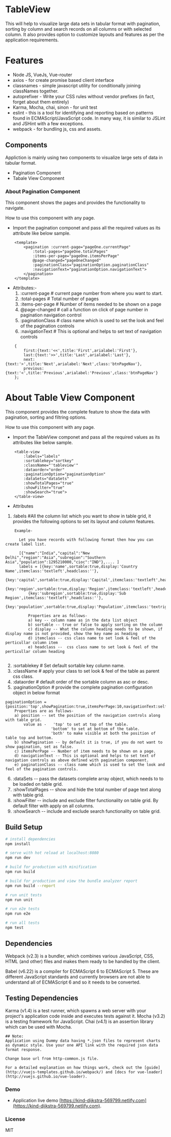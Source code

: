 # TableView
This will help to visualize large data sets in tabular format with pagination, sorting by column and search records on all columns or with selected column. It also provides option to customize layouts and features as per the application requirements.

# Features
* Node JS, VueJs, Vue-router
* axios - for create promise based client interface
* classnames - simple javascript utility for conditionally joining classNames together.
* autoprefixer - Write your CSS rules without vendor prefixes (in fact, forget about them entirely)
* Karma, Mocha, chai, sinon - for unit test  
* eslint - this is a tool for identifying and reporting based on patterns found in ECMAScript/JavaScript code. In many way, it is similar to JSLint and JSHint with a few exceptions.
* webpack - for bundling js, css and assets.

## Components
Appliction is mainly using two components to visualize large sets of data in tabular format.

* Pagination Component
* Tabale View Component

### About Pagination Component
This component shows the pages and provides the functionality to navigate.
    
How to use this component with any page.
* Import the pagination componet and pass all the required values as its attribute like below sample.
 
    <script>
        import Pagination from '@/components/Pagination.vue';
    </script>
````
    <template>
        <pagination :current-page="pageOne.currentPage"
            :total-pages="pageOne.totalPages"
            :items-per-page="pageOne.itemsPerPage"
            @page-changed="pageOneChanged" 
            :paginationClass="paginationOption.paginationClass"
            :navigationText="paginationOption.navigationText">
        </pagination>
    </template>
````
* Attributes:-
    1) :current-page # current page number from where you want to start.
    2) :total-pages # Total number of pages
    3) :items-per-page # Number of items needed to be shown on a page
    4) @page-changed # call a function on click of page number in pagination navigation control
    6) :paginationClass # class name which is used to set the look and feel of the pagination controls
    7) :navigationText # This is optional and helps to set text of navigation controls
````   
    {
        first:{text:'<<',title:'First',arialabel:'First'},
        last:{text:'>>',title:'Last',arialabel:'Last'},
        next:{text:'>',title:'Next',arialabel:'Next',class:'btnPageNav'},
        previous:{text:'<',title:'Previous',arialabel:'Previous',class:'btnPageNav'}
    };
 ````        

# About Table View Component
This component provides the complete feature to show the data with pagination, sorting and filtring options.

How to use this component with any page.

* Import the TableView componet and pass all the required values as its attributes like below sample.

    <script>
        import TableView from '@/components/TableView.vue';
    </script>
````
    <table-view 
        :labels="labels" 
        :sortablekey="sortkey" 
        :className="'tableview'"
        :dataorder="order" 
        :paginationOption="paginationOption"
        :dataSets="dataSets"
        :showTotalPages="true"
        :showFilter="true"
        :showSearch="true">
    </table-view>
````

* Attributes
  
 1)  :labels #All the column list which you want to show in table grid, it provides the following options to set its layout and column features. 
````
    Example-
      
      Let you have records with following format then how you can create label list.

      [{"name":"India","capital":"New Delhi","region":"Asia","subregion":"Southern Asia","population":1295210000,"cioc":"IND"},.... ]
      labels = [{key:'name',sortable:true,display:'Country Name',itemclass:'textleft',headclass:''},
          {key:'capital',sortable:true,display:'Capital',itemclass:'textleft',headclass:''},
          {key:'region',sortable:true,display:'Region',itemclass:'textleft',headclass:''},
          {key:'subregion',sortable:true,display:'Sub Region',itemclass:'textleft',headclass:''},
          {key:'population',sortable:true,display:'Population',itemclass:'textright',headclass:''}];
          
          Properties are as follows-
          a) key -- column name as in the data list object
          b) sortable -- true or false to apply sorting on the column
          c) display -- What the column heading needs to be shown, if display name is not provided, show the key name as heading
          d) itemclass -- css class name to set look & feel of the perticullar column item
          e) headclass --  css class name to set look & feel of the perticullar column heading
          
````

 2)  :sortablekey # Set default sortable key column name.
 3)  :className # apply your class to set look & feel of the table as parent css class.
 4)  :dataorder # default order of the sortable column as asc or desc.
 5)  :paginationOption # provide the complete pagination configuration object in below format
   
    paginationOption =     {position:'top',showPagination:true,itemsPerPage:10,navigationText:self.navigationText,paginationClass:'paginationClass'}; 
        Properties are as follows-
        a) position -- set the position of the navigation controls along with table grid.
            value as -   'top' to set at top of the table.
                        'bottom' to set at bottom of the table. 
                        'both' to make visible at both the position of table top and bottom.
        b) showPagination -- by default it is true, if you do not want to show pagination, set as false.
        c) itemsPerPage -- Number of item needs to be shown on a page.
        d) navigationText -- This is optional and helps to set text of navigation controls as above defined with pagination component.
        e) paginationClass -- class name which is used to set the look and feel of the pagination controls.
 6) :dataSets -- pass the datasets complete array object, which needs to to be loaded on table grid.
 7) :showTotalPages -- show and hide the total number of page text along with table grid.
 8) :showFilter -- include and exclude filter functionality on table grid. By default filter with apply on all columns.
 9) :showSearch -- include and exclude search functionality on table grid.




## Build Setup

``` bash
# install dependencies
npm install

# serve with hot reload at localhost:8080
npm run dev

# build for production with minification
npm run build

# build for production and view the bundle analyzer report
npm run build --report

# run unit tests
npm run unit

# run e2e tests
npm run e2e

# run all tests
npm test
```
## Dependencies
Webpack (v2.3) is a bundler, which combines various JavaScript, CSS, HTML (and other) files and makes them ready to be handled by the client.

Babel (v6.22) is a compiler for ECMAScript 6 to ECMAScript 5. These are different JavaScript standards and currently browsers are not able to understand all of ECMAScript 6 and so it needs to be converted.

## Testing Dependencies
Karma (v1.4) is a test runner, which spawns a web server with your project's application code inside and executes tests against it.
Mocha (v3.2) is a testing framework for JavaScript.
Chai (v4.1) is an assertion library which can be used with Mocha.


```
## Note: 
Application using Dummy data having *.json files to represent charts as dynamic style. Use your one API link with the required json data format response.

Change base url from http-common.js file.

```
```
For a detailed explanation on how things work, check out the [guide](http://vuejs-templates.github.io/webpack/) and [docs for vue-loader](http://vuejs.github.io/vue-loader).
```
### Demo

   * Application live demo [https://kind-dijkstra-569799.netlify.com](https://kind-dijkstra-569799.netlify.com).


### License
MIT

